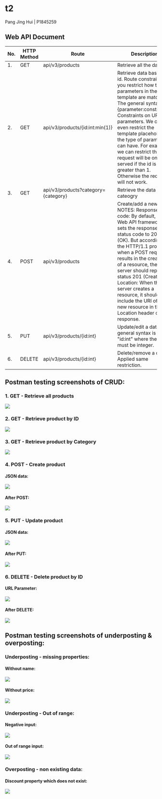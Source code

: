 # t2 

Pang Jing Hui | P1845259

## Web API Document
| No. | HTTP Method  | Route | Description |
| ------------- | ------------- | ------------- | ------------- |
| 1. | GET  | api/v3/products  | Retrieve all the data.  |
| 2. | GET  | api/v3/products/{id:int:min(1)}  | Retrieve data based on id. Route constraints let you restrict how the parameters in the route template are matched. The general syntax is "{parameter:constraint}". Constraints on URL parameters. We can even restrict the template placeholder to the type of parameter it can have. For example, we can restrict that the request will be only served if the id is greater than 1. Otherwise the request will not work.   |
| 3. | GET  | api/v3/products?category={category}  | Retrieve the data by cateogry   |
| 4. | POST  | api/v3/products  | Create/add a new data. NOTES: Response code: By default, the Web API framework sets the response status code to 200 (OK). But according to the HTTP/1.1 protocol, when a POST request results in the creation of a resource, the server should reply with status 201 (Created). Location: When the server creates a resource, it should include the URI of the new resource in the Location header of the response.  |
| 5. | PUT  | api/v3/products/{id:int}  | Update/edit a data. The general syntax is "id:int" where the id must be integer.  |
| 6. | DELETE  | api/v3/products/{id:int}  | Delete/remove a data. Applied same restriction.   |


## Postman testing screenshots of CRUD:
### 1. GET - Retrieve all products
![](images/get.png)

### 2. GET - Retrieve product by ID
![](images/getbyid.png)

### 3. GET - Retrieve product by Category
![](images/category.png)

### 4. POST - Create product
#### JSON data: 
![](images/post.png)
#### After POST:
![](images/getallafterpost.png)

### 5. PUT - Update product
#### JSON data:
![](images/put.png)
#### After PUT:
![](images/getafterput.png)

### 6. DELETE - Delete product by ID
#### URL Parameter:
![](images/delete.png)
#### After DELETE:
![](images/deleted.png)


## Postman testing screenshots of underposting & overposting:
### Underposting - missing properties:
#### Without name:
![](images/missname.png)
#### Without price:
![](images/missprice.png)

### Underposting - Out of range:
#### Negative input:
![](images/neg.png)
#### Out of range input:
![](images/oor.png)

### Overposting - non existing data:
#### Discount property which does not exist:
![](images/discount.png)


